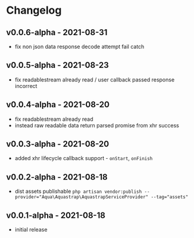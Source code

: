 # Changelog

## v0.0.6-alpha - 2021-08-31

- fix non json data response decode attempt fail catch

## v0.0.5-alpha - 2021-08-23

- fix readablestream already read / user callback passed response incorrect

## v0.0.4-alpha - 2021-08-20

- fix readablestream already read
- instead raw readable data return parsed promise from xhr success

## v0.0.3-alpha - 2021-08-20

- added xhr lifecycle callback support - `onStart`, `onFinish`

## v0.0.2-alpha - 2021-08-18

- dist assets publishable `php artisan vendor:publish --provider="Aqua\Aquastrap\AquastrapServiceProvider" --tag="assets"`

## v0.0.1-alpha - 2021-08-18

- initial release